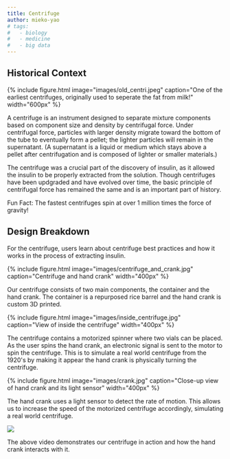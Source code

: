 ```yaml
---
title: Centrifuge
author: mieko-yao
# tags:
#   - biology
#   - medicine
#   - big data
---
```


## Historical Context

{%
  include figure.html
  image="images/old_centri.jpeg"
  caption="One of the earliest centrifuges, originally used to seperate the fat from milk!"
  width="600px"
%}

A centrifuge is an instrument designed to separate mixture components based on component size and density by centrifugal force. Under centrifugal force, particles with larger density migrate toward the bottom of the tube to eventually form a pellet; the lighter particles will remain in the supernatant. (A supernatant is a liquid or medium which stays above a pellet after centrifugation and is composed of lighter or smaller materials.)

The centrifuge was a crucial part of the discovery of insulin, as it allowed the insulin to be properly extracted from the solution. Though centrifuges have been updgraded and have evolved over time, the basic principle of centrifugal force has remained the same and is an important part of history.

Fun Fact: The fastest centrifuges spin at over 1 million times the force of gravity!

## Design Breakdown

For the centrifuge, users learn about centrifuge best practices and how it works in the process of extracting insulin.

{%
  include figure.html
  image="images/centrifuge_and_crank.jpg"
  caption="Centrifuge and hand crank"
  width="400px"
%}

Our centrifuge consists of two main components, the container and the hand crank. The container is a repurposed rice barrel and the hand crank is custom 3D printed.

{%
  include figure.html
  image="images/inside_centrifuge.jpg"
  caption="View of inside the centrifuge"
  width="400px"
%}

The centrifuge contains a motorized spinner where two vials can be placed. As the user spins the hand crank, an electronic signal is sent to the motor to spin the centrifuge. This is to simulate a real world centrifuge from the 1920's by making it appear the hand crank is physically turning the centrifuge.

{%
  include figure.html
  image="images/crank.jpg"
  caption="Close-up view of hand crank and its light sensor"
  width="400px"
%}

The hand crank uses a light sensor to detect the rate of motion. This allows us to increase the speed of the motorized centrifuge accordingly, simulating a real world centrifuge.

![](https://www.youtube.com/watch?v=O4jb2MhPzJ8?width=800&height=400) 

The above video demonstrates our centrifuge in action and how the hand crank interacts with it.
